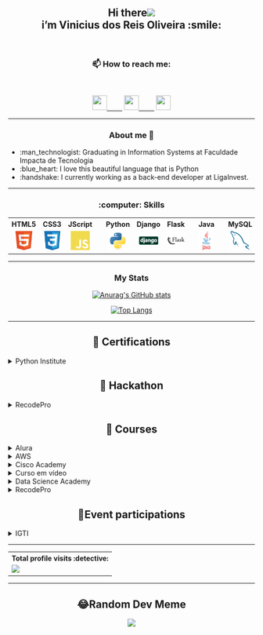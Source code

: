 
<header>
 <h2 align="center">Hi there<img src="https://raw.githubusercontent.com/iampavangandhi/iampavangandhi/master/gifs/Hi.gif" width="30px"><br>
  i’m Vinicius dos Reis Oliveira :smile:</h2>
</header>

<section>
 <h3 align="center">  📫 How to reach me:</h3>
 <br>
  <p align="center">
  <a href="https://www.linkedin.com/in/viniciusdosreis" target="_blank">      <img height="30" width="30" src="https://cdn.jsdelivr.net/gh/devicons/devicon/icons/linkedin/linkedin-original.svg">&nbsp;&nbsp;&nbsp;&nbsp;&nbsp;&nbsp;&nbsp;&nbsp;</img></a>
<!--  <a href="https://www.instagram.com/vinnireis" target="_blank"> <img height="30" width="30" src="https://user-images.githubusercontent.com/80652060/123664227-89065480-d80d-11eb-95e4-72d6ba685473.png"/>&nbsp;&nbsp;&nbsp;&nbsp;&nbsp;&nbsp;&nbsp;&nbsp;</a>  -->
  <a href="mailto:v_reis@outlook.com.br" target="_blank"> <img height="30" width="30" src="https://user-images.githubusercontent.com/80652060/123665263-7fc9b780-d80e-11eb-91d0-aee551247b3d.png"/>&nbsp;&nbsp;&nbsp;&nbsp;&nbsp;&nbsp;&nbsp;&nbsp;</a>
  <a href="https://wa.me/5511952945737" target="_blank"> <img height="30" width="30" src="https://user-images.githubusercontent.com/80652060/123710083-7fe4aa00-d844-11eb-89c9-460c375543a3.png"/></a>
  </p>
</section>
  <hr>

<!-- About ME -->
<section>
 <h3 align="center">About me 👀</h3>
 <ul>  
  <li> :man_technologist: Graduating in Information Systems at Faculdade Impacta de Tecnologia</li>
  <li> :blue_heart: I love this beautiful language that is Python</li>
  <li> :handshake: I currently working as a back-end developer at LigaInvest.</li>
 </ul>
<!--- - 💞️ I’m looking to collaborate on a new job opportunity, being able to acquire new knowledge and professional growth in the programming area --->
</section>
 <hr>
  
 <!-- Skills -->
<section>
    <h3 align="center">:computer: Skills</h3>
    <!-- FRONT-END -->
    <table style="text-align: center" align="center">
        <th>HTML5</th>
        <th>CSS3</th>
        <th>JScript</th>
        <th></th>
        <th>Python</th>
        <th>Django</th>
        <th>Flask</th>
        <th></th>
        <th>Java</th>
        <th></th>
        <th>MySQL</th>
        <th>Postgre</th>
        <th></th>
        <th>Git</th>
        <!--<th>React</th>--> 
        <tr>
         <td><img src="img/html.svg" height="40px" alt="html5"></td>
         <td><img src="img/css.svg" height="40px" alt="css3"></td>
         <td><img src="img/javascript.svg" height="40px" alt="javascript"></td>
         <td></td>
         <td><img src="img/python.svg" height="40px" alt="tag python"></td>
         <td><img src="img/django.svg" height="40px" alt="django"></td>
         <td><img src="img/flask.svg" height="40px" alt="flask"></td>
         <td></td>
         <td><img src="img/java.svg" height="40px" alt="java"></td>
         <td></td>
         <td><img src="img/mysql.svg" height="40px" alt="mysql"></td>
         <td><img src="img/postgresql.svg" height="40px" alt="postgresql"></td>
         <td></td>
         <td><img src="img/git.svg" height="40px" alt="git"></td>
        <!--<td><img src="imgs/react.svg" height="40px" alt="react"></td> -->
        </tr>
    </table>
    <!--
    <!-- BACK-END -->
    <!--
    <table style="text-align: center">
     <th>Python</th>
     <th>Java</th>
      <tr>
         <td><img src="img/python.svg" height="40px" alt="tag python"></td>
         <td><img src="img/java.svg" height="40px" alt="java"></td>
        </tr>
    </table>
    <!-- FRAMEWORKS -->
    <!--
    <table style="text-align: center">
     <th>Django</th>
     <th>Flask</th>
     <tr>
         <td><img src="img/django.svg" height="40px" alt="django"></td>
         <td><img src="img/flask.svg" height="40px" alt="flask"></td>
     </tr>
    </table>
    <!-- STORAGE -->
    <!--
    <table style="text-align: center">
        <th>MySQL</th>
        <th>Postgre</th>
        <tr>
        <td><img src="img/mysql.svg" height="40px" alt="mysql"></td>
        <td><img src="img/postgresql.svg" height="40px" alt="postgresql"></td>
        </tr>
     <!-- VERSIONAMENTO -->
     <!--
     <table style="text-align: center">
        <th>Git</th>
        <tr>
         <td><img src="img/git.svg" height="40px" alt="git"></td>
        </tr>
    </table>
    </table>-->
</section>

<!---
vnnstar/vnnstar is a ✨ special ✨ repository because its `README.md` (this file) appears on your GitHub profile.
You can click the Preview link to take a look at your changes.
--->

 <section>
  <hr>
  <h3 align="center"> My Stats</h3>
  <div align="center">
  
[![Anurag's GitHub stats](https://github-readme-stats.vercel.app/api?username=vnnstar&theme=tokyonight&hide=stars,issues)](https://github.com/vnnstar/github-readme-stats) 
<!-- [![Anurag's GitHub stats](https://github-readme-stats.vercel.app/api?username=vnnstar&theme=tokyonight&hide=contribs,prs,stars,issues)](https://github.com/vnnstar/github-readme-stats) --->
[![Top Langs](https://github-readme-stats.vercel.app/api/top-langs/?username=vnnstar&layout=compact&theme=tokyonight)](https://github.com/vnnstar/github-readme-stats)
  </div> 
 </section>
  <hr>
  
 <section>
  <h2 align="center">📃 Certifications</h2>
 <!-- Python certificated -->
 <details>
  <summary>Python Institute</summary>
   <br>
  <div>
   <a href="https://www.credly.com/badges/0d3170f5-05e3-4400-848e-56f028e1831c" target="_blank">
   <img src="certificados/PCEP-Certified-Entry-Level-Python-Programmer.png" height="60" alt="Python Certified" title="Python Institute - PCEP Certified">
   </a>   
  </div>
 </details>
   
   
   
  <h2 align="center">📃 Hackathon</h2>
<!-- RECODEPRO -->
  <details>  
  <summary>RecodePro</summary>
    <br>
   <a href="certificados/recode_hackaton.png" target="_blank">
    <img src="certificados/recode_hackaton.png" height="60" alt="Hackaton RecodePro" title="Hackaton RecodePro">
   </a>
   <a href="certificados/recode_hackaton_aprovado.png" target="_blank">
    <img src="certificados/recode_hackaton_aprovado.png" height="60" alt="Hackaton RecodePro" title="Hackaton RecodePro">
   </a>
 </details>
 
  <!-- Courses certifications -->
<h2 align="center">📃 Courses</h2>
 
 <!-- Alura -->
 <details>
 <summary>Alura</summary>
  <div>
   <h5>HTTP</h5>
    <a href="https://cursos.alura.com.br/certificate/vih-reis/http-fundamentos" target="_blank">
    <img src="certificados/alura_httpfundamentos.png" height="60" alt="Http - entendendo a internet por baixo dos panos" title="Alura - HTTP"/>
    </a>
   
   <h5>Django Fundamentos</h5>
    <a href="https://cursos.alura.com.br/certificate/vih-reis/fundamentos-django-2" target="_blank">
    <img src="certificados/alura_djantointroducao.png" height="60" alt="Django Fundamentos" title="Alura - Django"/>
    </a>
  </div>
 </details>
 
 <!-- AWS -->
 <details>
  <summary>AWS</summary>
  <div>
   <h5>AWS Academy Cloud Foundations</h5>
   <a href="https://www.credly.com/badges/ccc79396-a872-40a9-8804-94b63f7c2895/linked_in" target="_blank">
    <img src="certificados/aws_cloudfoundations.png" height="60" alt="Aws Academy" title="Aws - Cloud Foundations">
   </a>   
  </div>
 </details>
 
  <!-- Cisco Academy -->
 <details>
  <summary>Cisco Academy</summary>
  <div>
   <h5>Get connected</h5>
   <a href="certificados/cisco_getconnected.png" target="_blank">
    <img src="certificados/cisco_getconnected.png" height="60" alt="Cisco Academy - Get Connect" title="Cisco Academy Course">
   </a>   
  </div>
 </details>
 
 <!-- Curso em video -->
 <details>
  <summary>Curso em vídeo</summary>
  <div>
   
  <!-- Python -->
   <h5>Python</h5>
   <a href="certificados/python3_mundo1.pdf" target="_blank">
    <img src="certificados/python3_mundo1.png" height="60" alt="python" title="python - mundo 1 Curso em video">
   </a>
   <a href="certificados/python3_mundo2.pdf" target="_blank">
   <img src="certificados/python3_mundo2.png" height="60" alt="mundo2" title="python - mundo 2 Curso em video"></a>
  </div>
 </details>
 
  <!-- Data Science Academy -->
 <details>
  <summary>Data Science Academy</summary>
  <div>
   <h5>Introdução à Ciência de Dados 2.0</h5>
   <a href="certificados/datascienceacademy_ciencadedados.png" target="_blank">
    <img src="certificados/datascienceacademy_ciencadedados.png" height="60" alt="Ciência de Ddados 2.0" title="Data Science Academy Course">
   </a>   
  </div>
 </details>
 
 
 <!-- RecodePro -->
 <details>
 <summary>RecodePro</summary>
  <div>
   
  <!-- Cursos Recode -->
   <h5>Lógica de programação e algoritmos</h5>
   <a href="certificados/recode_programacao.png" target="_blank">
    <img src="certificados/recode_programacao.png" height="60" alt="Curso Recode Programação" title="Recode - Programacao"/>
   </a>
   <h5>Gestão de Projetos</h5>
   <a href="certificados/recode_gestaodeprojetos.png" target="_blank">
    <img src="certificados/recode_gestaodeprojetos.png" height="60" alt="Curso Recode Gestao de Projetos" title="Recode - Gestao de Projetos">
   </a>
  </div>
 </details>
 
 <!-- Event participation certificates-->
 <h2 align="center">📃Event participations </h2> 
 <details>
  <!-- IGTI EVENTOS -->
  <summary>IGTI</summary>
  <div>
   <h5>Cloud & Cyber Experience</h5>
   <a href="certificados/igti_cybercloudexperience.png" target="_blank">
    <img src="certificados/igti_cybercloudexperience.png" height="60" alt="Cloud & Cyber Experience" title="IGTI - Cloud&Cyber Event"/>
   </a>
   <h5>Agile Days</h5>
   <a href="certificados/igti_agile_days.pdf" target="_blank">
    <img src="certificados/igti_agile_days.png" height="60" alt="Agyle Days" title="IGTI - Agile Days Event"/>
   </a>
  </div>
 </details>
   
   
  <hr>
 <section>
  <table align="center">
  <th>Total profile visits :detective:</th>
   <tr>
    <td><img alingn="center" src="https://profile-counter.glitch.me/vnnstar/count.svg" /></td>
  </table>
 </section>
 <hr>
 <section>
   <h2 align="center"> 😂Random Dev Meme </h2>
  <div align="center">
   <img src="https://random-memer.herokuapp.com/" width="512px"/>
  </div>
            
 </section>
